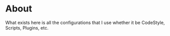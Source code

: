 # About
What exists here is all the configurations that I use
whether it be CodeStyle, Scripts, Plugins, etc.